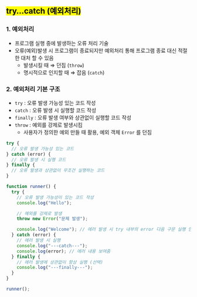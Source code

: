 ## <mark color="#fbc956">try…catch (예외처리)</mark>

### 1. 예외처리

- 프로그램 실행 중에 발생하는 오류 처리 기술
- 오류(예외)발생 시 프로그램이 종료되지만 예외처리 통해 프로그램 종료 대신 적절한 대처 할 수 있음
  - 발생시킬 때 ⇒ 던짐 (`throw`)
  - 명시적으로 인지할 때 ⇒ 잡음 (`catch`)

### 2. 예외처리 기본 구조

- `try` : 오류 발생 가능성 있는 코드 작성
- `catch` : 오류 발생 시 실행할 코드 작성
- `finally` : 오류 발생 여부와 상관없이 실행할 코드 작성
- `throw` : 예외를 강제로 발생시킴
  - 사용자가 정의한 예외 만들 때 활용, 예외 객체 `Error` 를 던짐

```jsx
try {
  // 오류 발생 가능성 있는 코드
} catch (error) {
  // 오류 발생 시 실행 코드
} finally {
  // 오류 발생과 상관없이 무조건 실행하는 코드
}
```

```jsx
function runner() {
  try {
    // 오류 발생 가능성이 있는 코드 작성
    console.log("Hello");

    // 예외를 강제로 발생
    throw new Error("문제 발생");

    console.log("Welcome"); // 에러 발생 시 try 내부의 error 다음 구문 실행 안됨
  } catch (error) {
    // 에러 발생 시 실행
    console.log("---catch---");
    console.log(error); // 에러 내용 보여줌
  } finally {
    // 에러 발생에 상관없이 항상 실행 (선택)
    console.log("---finally---");
  }
}

runner();
```
